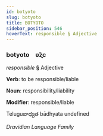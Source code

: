 ```yaml
---
id: botyoto
slug: botyoto
title: BOTYOTO
sidebar_position: 546
hoverText: responsible § Adjective
---
```


### botyoto&emsp;<span kind="abugida">ʋ̆ɀc</span>

*responsible* **§** Adjective

**Verb**: to be responsible/liable

**Noun**: responsibility/liability

**Modifier**: responsible/liable

Teluguబాధ్యత bādhyata undefined

*Dravidian Language Family*
